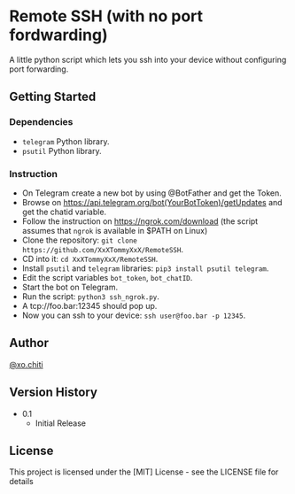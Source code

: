 # Remote SSH (with no port fordwarding)
A little python script which lets you ssh into your device without configuring port forwarding.

## Getting Started

### Dependencies

* `telegram` Python library.
* `psutil` Python library.

### Instruction

* On Telegram create a new bot by using @BotFather and get the Token.
* Browse on https://api.telegram.org/bot(YourBotToken)/getUpdates and get the chatid variable.
* Follow the instruction on https://ngrok.com/download (the script assumes that `ngrok` is available in $PATH on Linux)
* Clone the repository: `git clone https://github.com/XxXTommyXxX/RemoteSSH`.
* CD into it: `cd XxXTommyXxX/RemoteSSH`.
* Install `psutil` and `telegram` libraries: `pip3 install psutil telegram`.
* Edit the script variables `bot_token`, `bot_chatID`.
* Start the bot on Telegram.
* Run the script: `python3 ssh_ngrok.py`.
* A tcp://foo.bar:12345 should pop up.
* Now you can ssh to your device: `ssh user@foo.bar -p 12345`.

## Author

[@xo.chiti](https://www.instagram.com/xo.chiti/)

## Version History

* 0.1
    * Initial Release

## License

This project is licensed under the [MIT] License - see the LICENSE file for details
